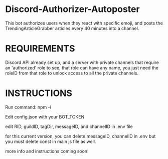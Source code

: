 # Discord-Authorizer-Autoposter
This bot authorizes users when they react with specific emoji, and posts the TrendingArticleGrabber articles every 40 minutes into a channel.

# REQUIREMENTS

Discord API already set up, and a server with private channels that require an 'authorized' role to see, that role can have any name, you just need the roleID from that role to unlock access to all the private channels.

# INSTRUCTIONS

Run command: npm -i

Edit config.json with your BOT_TOKEN

edit RID, guildID, tagDir, messageID, and channelID in .env file

for this current version, you can delete messageID, channelID in .env but you must delete const in main js file as well.


more info and instructions coming soon!
